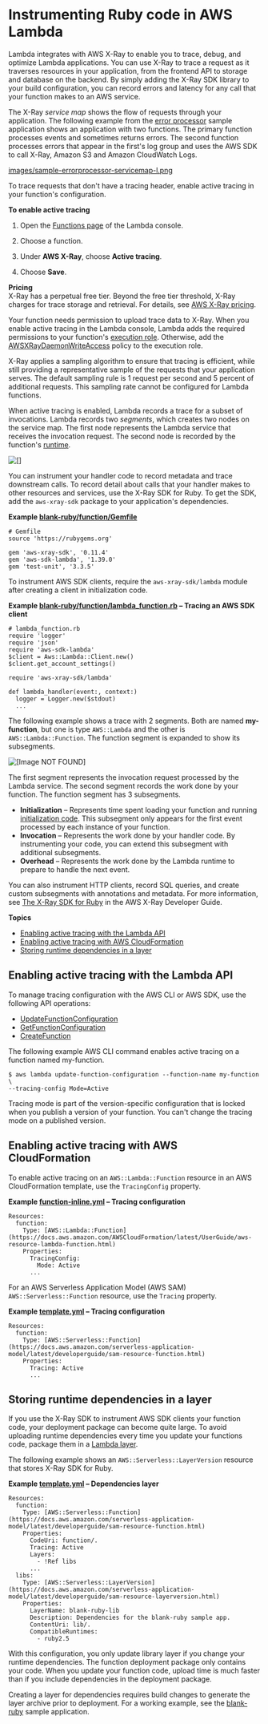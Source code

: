 # Instrumenting Ruby code in AWS Lambda<a name="ruby-tracing"></a>

Lambda integrates with AWS X\-Ray to enable you to trace, debug, and optimize Lambda applications\. You can use X\-Ray to trace a request as it traverses resources in your application, from the frontend API to storage and database on the backend\. By simply adding the X\-Ray SDK library to your build configuration, you can record errors and latency for any call that your function makes to an AWS service\.

The X\-Ray *service map* shows the flow of requests through your application\. The following example from the [error processor](samples-errorprocessor.md) sample application shows an application with two functions\. The primary function processes events and sometimes returns errors\. The second function processes errors that appear in the first's log group and uses the AWS SDK to call X\-Ray, Amazon S3 and Amazon CloudWatch Logs\.

[images/sample-errorprocessor-servicemap-l.png](images/sample-errorprocessor-servicemap-l.png)

To trace requests that don't have a tracing header, enable active tracing in your function's configuration\.

**To enable active tracing**

1. Open the [Functions page](https://console.aws.amazon.com/lambda/home#/functions) of the Lambda console\.

1. Choose a function\.

1. Under **AWS X\-Ray**, choose **Active tracing**\.

1. Choose **Save**\.

**Pricing**  
X\-Ray has a perpetual free tier\. Beyond the free tier threshold, X\-Ray charges for trace storage and retrieval\. For details, see [AWS X\-Ray pricing](https://aws.amazon.com/xray/pricing/)\.

Your function needs permission to upload trace data to X\-Ray\. When you enable active tracing in the Lambda console, Lambda adds the required permissions to your function's [execution role](lambda-intro-execution-role.md)\. Otherwise, add the [AWSXRayDaemonWriteAccess](https://console.aws.amazon.com/iam/home#/policies/arn:aws:iam::aws:policy/AWSXRayDaemonWriteAccess) policy to the execution role\.

X\-Ray applies a sampling algorithm to ensure that tracing is efficient, while still providing a representative sample of the requests that your application serves\. The default sampling rule is 1 request per second and 5 percent of additional requests\. This sampling rate cannot be configured for Lambda functions\.

When active tracing is enabled, Lambda records a trace for a subset of invocations\. Lambda records two *segments*, which creates two nodes on the service map\. The first node represents the Lambda service that receives the invocation request\. The second node is recorded by the function's [runtime](gettingstarted-concepts.md#gettingstarted-concepts-runtimes)\.

![\[\]](http://docs.aws.amazon.com/lambda/latest/dg/images/xray-servicemap-function.png)

You can instrument your handler code to record metadata and trace downstream calls\. To record detail about calls that your handler makes to other resources and services, use the X\-Ray SDK for Ruby\. To get the SDK, add the `aws-xray-sdk` package to your application's dependencies\.

**Example [blank\-ruby/function/Gemfile](https://github.com/awsdocs/aws-lambda-developer-guide/blob/master/sample-apps/blank-ruby/function/Gemfile)**  

```
# Gemfile
source 'https://rubygems.org'

gem 'aws-xray-sdk', '0.11.4'
gem 'aws-sdk-lambda', '1.39.0'
gem 'test-unit', '3.3.5'
```

To instrument AWS SDK clients, require the `aws-xray-sdk/lambda` module after creating a client in initialization code\.

**Example [blank\-ruby/function/lambda\_function\.rb](https://github.com/awsdocs/aws-lambda-developer-guide/blob/master/sample-apps/blank-ruby/function/lambda_function.rb) – Tracing an AWS SDK client**  

```
# lambda_function.rb
require 'logger'
require 'json'
require 'aws-sdk-lambda'
$client = Aws::Lambda::Client.new()
$client.get_account_settings()

require 'aws-xray-sdk/lambda'

def lambda_handler(event:, context:)
  logger = Logger.new($stdout)
  ...
```

The following example shows a trace with 2 segments\. Both are named **my\-function**, but one is type `AWS::Lambda` and the other is `AWS::Lambda::Function`\. The function segment is expanded to show its subsegments\.

![\[Image NOT FOUND\]](http://docs.aws.amazon.com/lambda/latest/dg/images/nodejs-xray-timeline.png)

The first segment represents the invocation request processed by the Lambda service\. The second segment records the work done by your function\. The function segment has 3 subsegments\.
+ **Initialization** – Represents time spent loading your function and running [initialization code](gettingstarted-features.md#gettingstarted-features-programmingmodel)\. This subsegment only appears for the first event processed by each instance of your function\.
+ **Invocation** – Represents the work done by your handler code\. By instrumenting your code, you can extend this subsegment with additional subsegments\.
+ **Overhead** – Represents the work done by the Lambda runtime to prepare to handle the next event\.

You can also instrument HTTP clients, record SQL queries, and create custom subsegments with annotations and metadata\. For more information, see [The X\-Ray SDK for Ruby](https://docs.aws.amazon.com/xray/latest/devguide/xray-sdk-ruby.html) in the AWS X\-Ray Developer Guide\.

**Topics**
+ [Enabling active tracing with the Lambda API](#ruby-tracing-api)
+ [Enabling active tracing with AWS CloudFormation](#ruby-tracing-cloudformation)
+ [Storing runtime dependencies in a layer](#ruby-tracing-layers)

## Enabling active tracing with the Lambda API<a name="ruby-tracing-api"></a>

To manage tracing configuration with the AWS CLI or AWS SDK, use the following API operations:
+ [UpdateFunctionConfiguration](API_UpdateFunctionConfiguration.md)
+ [GetFunctionConfiguration](API_GetFunctionConfiguration.md)
+ [CreateFunction](API_CreateFunction.md)

The following example AWS CLI command enables active tracing on a function named my\-function\.

```
$ aws lambda update-function-configuration --function-name my-function \
--tracing-config Mode=Active
```

Tracing mode is part of the version\-specific configuration that is locked when you publish a version of your function\. You can't change the tracing mode on a published version\.

## Enabling active tracing with AWS CloudFormation<a name="ruby-tracing-cloudformation"></a>

To enable active tracing on an `AWS::Lambda::Function` resource in an AWS CloudFormation template, use the `TracingConfig` property\.

**Example [function\-inline\.yml](https://github.com/awsdocs/aws-lambda-developer-guide/blob/master/templates/function-inline.yml) – Tracing configuration**  

```
Resources:
  function:
    Type: [AWS::Lambda::Function](https://docs.aws.amazon.com/AWSCloudFormation/latest/UserGuide/aws-resource-lambda-function.html)
    Properties:
      TracingConfig: 
        Mode: Active
      ...
```

For an AWS Serverless Application Model \(AWS SAM\) `AWS::Serverless::Function` resource, use the `Tracing` property\.

**Example [template\.yml](https://github.com/awsdocs/aws-lambda-developer-guide/blob/master/sample-apps/blank-nodejs/template.yml) – Tracing configuration**  

```
Resources:
  function:
    Type: [AWS::Serverless::Function](https://docs.aws.amazon.com/serverless-application-model/latest/developerguide/sam-resource-function.html)
    Properties:
      Tracing: Active
      ...
```

## Storing runtime dependencies in a layer<a name="ruby-tracing-layers"></a>

If you use the X\-Ray SDK to instrument AWS SDK clients your function code, your deployment package can become quite large\. To avoid uploading runtime dependencies every time you update your functions code, package them in a [Lambda layer](configuration-layers.md)\.

The following example shows an `AWS::Serverless::LayerVersion` resource that stores X\-Ray SDK for Ruby\.

**Example [template\.yml](https://github.com/awsdocs/aws-lambda-developer-guide/blob/master/sample-apps/blank-ruby/template.yml) – Dependencies layer**  

```
Resources:
  function:
    Type: [AWS::Serverless::Function](https://docs.aws.amazon.com/serverless-application-model/latest/developerguide/sam-resource-function.html)
    Properties:
      CodeUri: function/.
      Tracing: Active
      Layers:
        - !Ref libs
      ...
  libs:
    Type: [AWS::Serverless::LayerVersion](https://docs.aws.amazon.com/serverless-application-model/latest/developerguide/sam-resource-layerversion.html)
    Properties:
      LayerName: blank-ruby-lib
      Description: Dependencies for the blank-ruby sample app.
      ContentUri: lib/.
      CompatibleRuntimes:
        - ruby2.5
```

With this configuration, you only update library layer if you change your runtime dependencies\. The function deployment package only contains your code\. When you update your function code, upload time is much faster than if you include dependencies in the deployment package\.

Creating a layer for dependencies requires build changes to generate the layer archive prior to deployment\. For a working example, see the [blank\-ruby](https://github.com/awsdocs/aws-lambda-developer-guide/tree/master/sample-apps/blank-ruby) sample application\.